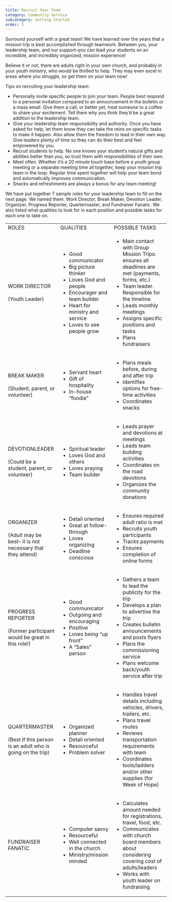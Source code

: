 ```yaml
---
title: Recruit Your Team
category: Community Service
subcategory: Getting Started
order: 2
---
```


Surround yourself with a great team\! We have learned over the years that a mission trip is best accomplished through teamwork. Between you, your leadership team, and our support–you can lead your students on an incredible, and incredibly organized, mission experience\!

Believe it or not, there are adults right in your own church, and probably in your youth ministry, who would be thrilled to help. They may even excel in areas where you struggle, so get them on your team now\!

Tips on recruiting your leadership team:

* Personally invite specific people to join your team. People best respond to a personal invitation compared to an announcement in the bulletin or a mass email. Give them a call, or better yet, treat someone to a coffee to share your excitement. Tell them why you think they’d be a great addition to the leadership team.
* Give your leadership team responsibility and authority. Once you have asked for help, let them know they can take the reins on specific tasks to make it happen. Also allow them the freedom to lead in their own way. Give leaders plenty of time so they can do their best and feel empowered by you.
* Recruit students to help. No one knows your student’s natural gifts and abilities better than you, so trust them with responsibilities of their own.
* Meet often. Whether it’s a 20 minute touch base before a youth group meeting or a separate meeting time all together, keep your mission trip team in the loop. Regular time spent together will help your team bond and automatically improves communication.
* Snacks and refreshments are always a bonus for any team meeting\!

We have put together 7 sample roles for your leadership team to fill on the next page. We named them: Work Director, Break Maker, Devotion Leader, Organizer, Progress Reporter, Quartermaster, and Fundraiser Fanatic. We also listed what qualities to look for in each position and possible tasks for each one to take on.&nbsp;

<table><tbody><tr><td>ROLES</td><td>QUALITIES</td><td>POSSIBLE TASKS</td></tr><tr><td>WORK DIRECTOR<br /><br />(Youth Leader)</td><td><ul><li>Good communicator</li><li>Big picture thinker</li><li>Loves God and people</li><li>Encourager and team builder</li><li>Heart for ministry and service</li><li>Loves to see people grow</li></ul></td><td><ul><li>Main contact with Group Mission Trips: ensures all deadlines are met (payments, forms, etc.)</li><li>Team leader. Responsible for the timeline</li><li>Leads monthly meetings</li><li>Assigns specific positions and tasks</li><li>Plans fundraisers</li></ul></td></tr><tr><td>BREAK MAKER<br /><br />(Student, parent, or volunteer)</td><td><ul><li>Servant heart</li><li>Gift of hospitality</li><li>In-house &ldquo;foodie&rdquo;</li></ul></td><td><ul><li>Plans meals before, during and after trip</li><li>Identifies options for free-time activities</li><li>Coordinates snacks</li></ul></td></tr><tr><td>DEVOTIONLEADER<br /><br />(Could be a student, parent, or volunteer)</td><td><ul><li>Spiritual leader</li><li>Loves God and others</li><li>Loves praying</li><li>Team builder</li></ul></td><td><ul><li>Leads prayer and devotions at meetings</li><li>Leads team building activities</li><li>Coordinates on the road devotions</li><li>Organizes the community donations</li></ul></td></tr><tr><td>ORGANIZER<br /><br />(Adult may be best&ndash; it is not necessary that they attend)</td><td><ul><li>Detail oriented</li><li>Great at follow-through</li><li>Loves organizing</li><li>Deadline conscious</li></ul></td><td><ul><li>Ensures required adult ratio is met</li><li>Recruits youth participants</li><li>Tracks payments</li><li>Ensures completion of online forms</li></ul></td></tr><tr><td>PROGRESS REPORTER<br /><br />(Former participant would be great in this role!)</td><td><ul><li>Good communicator</li><li>Outgoing and encouraging</li><li>Positive</li><li>Loves being &ldquo;up front&rdquo;</li><li>A &ldquo;Sales&rdquo; person</li></ul></td><td><ul><li>Gathers a team to lead the publicity for the trip</li><li>Develops a plan to advertise the trip</li><li>Creates bulletin announcements and posts flyers</li><li>Plans the commissioning service</li><li>Plans welcome back/youth service after trip</li></ul></td></tr><tr><td>QUARTERMASTER<br /><br />(Best if this person is an adult who is going on the trip)</td><td><ul><li>Organized planner</li><li>Detail oriented</li><li>Resourceful</li><li>Problem solver</li></ul></td><td><ul><li>Handles travel details including vehicles, drivers, trailers, etc.</li><li>Plans travel routes</li><li>Reviews transportation requirements with team</li><li>Coordinates tools/ladders and/or other supplies (for Week of Hope)</li></ul></td></tr><tr><td>FUNDRAISER FANATIC</td><td><ul><li>Computer savvy</li><li>Resourceful</li><li>Well connected in the church</li><li>Ministry/mission minded</li></ul></td><td><ul><li>Calculates amount needed for registrations, travel, food, etc.</li><li>Communicates with church board members about considering covering cost of adults/leaders</li><li>Works with youth leader on fundraising</li></ul></td></tr></tbody></table>
